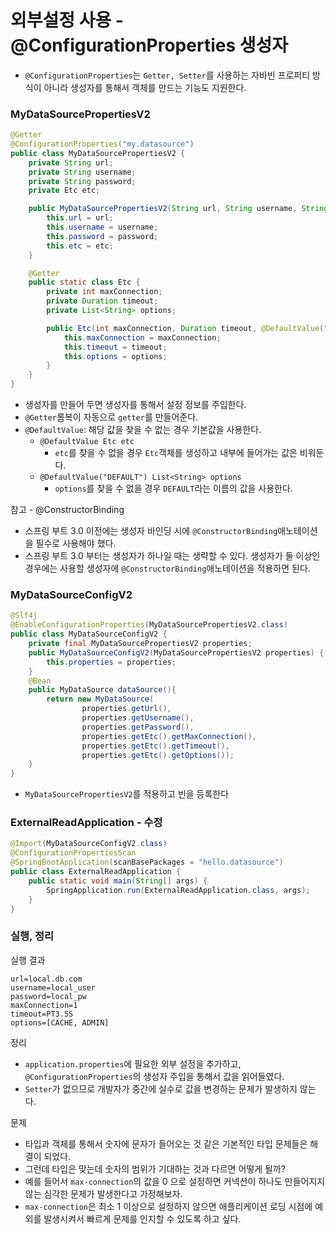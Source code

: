 # 외부설정 사용 - @ConfigurationProperties 생성자

- ```@ConfigurationProperties```는 ``Getter, Setter``를 사용하는 자바빈 프로퍼티 방식이 아니라 생성자를 통해서 객체를 
  만드는 기능도 지원한다.

### MyDataSourcePropertiesV2

```java
@Getter
@ConfigurationProperties("my.datasource")
public class MyDataSourcePropertiesV2 {
    private String url;
    private String username;
    private String password;
    private Etc etc;

    public MyDataSourcePropertiesV2(String url, String username, String password, @DefaultValue Etc etc) {
        this.url = url;
        this.username = username;
        this.password = password;
        this.etc = etc;
    }

    @Getter
    public static class Etc {
        private int maxConnection;
        private Duration timeout;
        private List<String> options;

        public Etc(int maxConnection, Duration timeout, @DefaultValue("DEFAULT") List<String> options) {
            this.maxConnection = maxConnection;
            this.timeout = timeout;
            this.options = options;
        }
    }
}
```
- 생성자를 만들어 두면 생성자를 통해서 설정 정보를 주입한다.
- ```@Getter```롬복이 자동으로 ``getter``를 만들어준다.
- ``@DefaultValue``: 해당 값을 찾을 수 없는 경우 기본값을 사용한다.
  - ``@DefaultValue Etc etc``
    - ``etc``를 찾을 수 없을 경우 ``Etc``객체를 생성하고 내부에 들어가는 값은 비워둔다.
  - ``@DefaultValue("DEFAULT") List<String> options``
    - ``options``를 찾을 수 없을 경우 ``DEFAULT``라는 이름의 값을 사용한다.

참고 - @ConstructorBinding
- 스프링 부트 3.0 이전에는 생성자 바인딩 시에 ``@ConstructorBinding``애노테이션을 필수로 사용해야 했다.
- 스프링 부트 3.0 부터는 생성자가 하나일 때는 생략할 수 있다. 생성자가 둘 이상인 경우에는 사용할 생성자에 
  ``@ConstructorBinding``애노테이션을 적용하면 된다.


### MyDataSourceConfigV2

```java
@Slf4j
@EnableConfigurationProperties(MyDataSourcePropertiesV2.class)
public class MyDataSourceConfigV2 {
    private final MyDataSourcePropertiesV2 properties;
    public MyDataSourceConfigV2(MyDataSourcePropertiesV2 properties) {
        this.properties = properties;
    }
    @Bean
    public MyDataSource dataSource(){
        return new MyDataSource(
                properties.getUrl(),
                properties.getUsername(),
                properties.getPassword(),
                properties.getEtc().getMaxConnection(),
                properties.getEtc().getTimeout(),
                properties.getEtc().getOptions());
    }
}
```
- ``MyDataSourcePropertiesV2``를 적용하고 빈을 등록한다

### ExternalReadApplication - 수정

```java
@Import(MyDataSourceConfigV2.class)
@ConfigurationPropertiesScan
@SpringBootApplication(scanBasePackages = "hello.datasource")
public class ExternalReadApplication {
    public static void main(String[] args) {
        SpringApplication.run(ExternalReadApplication.class, args);
    }
}
```

### 실행, 정리 

실행 결과
```text
url=local.db.com
username=local_user
password=local_pw
maxConnection=1
timeout=PT3.5S
options=[CACHE, ADMIN]
```

정리
- ``application.properties``에 필요한 외부 설정을 추가하고, ``@ConfigurationProperties``의 생성자 주입을
  통해서 값을 읽어들였다. 
- ``Setter``가 없으므로 개발자가 중간에 실수로 값을 변경하는 문제가 발생하지 않는다.

문제
- 타입과 객체를 통해서 숫자에 문자가 들어오는 것 같은 기본적인 타입 문제들은 해결이 되었다.
- 그런데 타입은 맞는데 숫자의 범위가 기대하는 것과 다르면 어떻게 될까?
- 예를 들어서 ``max-connection``의 값을 0 으로 설정하면 커넥션이 하나도 만들어지지 않는 심각한 문제가 발생한다고 가정해보자.
- ``max-connection``은 최소 1 이상으로 설정하지 않으면 애플리케이션 로딩 시점에 예외를 발생시켜서 빠르게 문제를
  인지할 수 있도록 하고 싶다.



